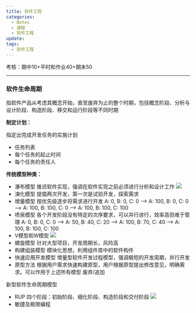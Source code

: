 ```yaml
---
title: 软件工程
categories:
  - Notes
  - 课程
  - 软件工程
update: 
tags:
  - 软件工程
---
```

考核：期中10+平时和作业40+期末50


---

### 软件生命周期
指软件产品从考虑其概念开始，直至废弃为止的整个时期，包括概念阶段、分析与设计阶段、构造阶段、移交和运行阶段等不同时期

**制定计划：**

指定出完成开发任务的实施计划
- 任务列表
- 每个任务的起止时间
- 每个任务的责任人

**传统模型种类：**
- 瀑布模型
推迟软件实现，强调在软件实现之前必须进行分析和设计工作
![](https://cdn.jsdelivr.net/gh/zhengyangWang1/image@main/img/20230922111030.png)
- 演化模型
提倡两次开发，第一次是试验开发，探索需求
- 增量模型
按优先级逐步将需求进行开发
A: 0, B: 0, C: 0 --> A: 100, B: 0, C: 0 --> A: 100, B: 100, C: 0 --> A: 100, B: 100, C: 100
- 喷泉模型
各个开发阶段没有特定的次序要求，可以并行进行，效率高但难于管理
A: 0, B: 0, C: 0 --> A: 50, B: 40, C: 20 --> A: 100, B: 70, C: 40 --> A: 100, B: 100, C: 100
- V模型和W模型
![](https://cdn.jsdelivr.net/gh/zhengyangWang1/image@main/img/20230922111109.png)
- 螺旋模型
针对大型项目，开发周期长，风险高
- 构建组装模型
模块化思想，利用组件库中的软件构件
- 快速应用开发模型
增量型软件开发过程模型，强调极短的开发周期，并行开发
- 原型方法
根据用户需求快速构建原型，用户根据原型提出修改意见，明确需求。可以作用于上述所有模型
废弃/追加

新型软件生命周期模型
- RUP
四个阶段：初始阶段、细化阶段、构造阶段和交付阶段
![](https://cdn.jsdelivr.net/gh/zhengyangWang1/image@main/img/20230922115056.png)
- 敏捷及极限编程
